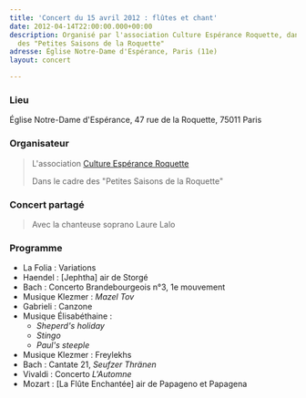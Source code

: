 ```yaml
---
title: 'Concert du 15 avril 2012 : flûtes et chant'
date: 2012-04-14T22:00:00.000+00:00
description: Organisé par l'association Culture Espérance Roquette, dans le cadre
  des "Petites Saisons de la Roquette"
adresse: Église Notre-Dame d'Espérance, Paris (11e)
layout: concert

---
```

### Lieu

Église Notre-Dame d'Espérance, 47 rue de la Roquette, 75011 Paris

### Organisateur

> L'association [Culture Espérance Roquette](https://www.culture-nde.org "Culture Espérance Roquette")
>
> Dans le cadre des "Petites Saisons de la Roquette"

### Concert partagé

> Avec la chanteuse soprano Laure Lalo

### Programme

* La Folia : Variations
* Haendel : \[Jephtha\] air de Storgé
* Bach : Concerto Brandebourgeois n°3, 1e mouvement
* Musique Klezmer : _Mazel Tov_
* Gabrieli : Canzone
* Musique Élisabéthaine :
  * _Sheperd's holiday_
  * _Stingo_
  * _Paul's steeple_
* Musique Klezmer : Freylekhs
* Bach : Cantate 21, _Seufzer Thränen_
* Vivaldi : Concerto _L'Automne_
* Mozart : \[La Flûte Enchantée\] air de Papageno et Papagena